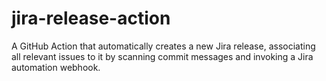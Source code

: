 # jira-release-action
A GitHub Action that automatically creates a new Jira release, associating all relevant issues to it by scanning commit messages and invoking a Jira automation webhook.
